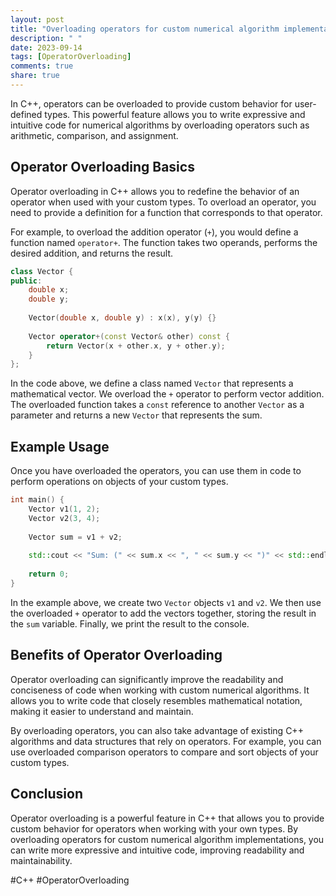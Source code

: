 ```yaml
---
layout: post
title: "Overloading operators for custom numerical algorithm implementation in C++"
description: " "
date: 2023-09-14
tags: [OperatorOverloading]
comments: true
share: true
---
```


In C++, operators can be overloaded to provide custom behavior for user-defined types. This powerful feature allows you to write expressive and intuitive code for numerical algorithms by overloading operators such as arithmetic, comparison, and assignment.

## Operator Overloading Basics

Operator overloading in C++ allows you to redefine the behavior of an operator when used with your custom types. To overload an operator, you need to provide a definition for a function that corresponds to that operator.

For example, to overload the addition operator (`+`), you would define a function named `operator+`. The function takes two operands, performs the desired addition, and returns the result.

```cpp
class Vector {
public:
    double x;
    double y;
    
    Vector(double x, double y) : x(x), y(y) {}
    
    Vector operator+(const Vector& other) const {
        return Vector(x + other.x, y + other.y);
    }
};
```

In the code above, we define a class named `Vector` that represents a mathematical vector. We overload the `+` operator to perform vector addition. The overloaded function takes a `const` reference to another `Vector` as a parameter and returns a new `Vector` that represents the sum.

## Example Usage

Once you have overloaded the operators, you can use them in code to perform operations on objects of your custom types.

```cpp
int main() {
    Vector v1(1, 2);
    Vector v2(3, 4);
    
    Vector sum = v1 + v2;
    
    std::cout << "Sum: (" << sum.x << ", " << sum.y << ")" << std::endl;
    
    return 0;
}
```

In the example above, we create two `Vector` objects `v1` and `v2`. We then use the overloaded `+` operator to add the vectors together, storing the result in the `sum` variable. Finally, we print the result to the console.

## Benefits of Operator Overloading

Operator overloading can significantly improve the readability and conciseness of code when working with custom numerical algorithms. It allows you to write code that closely resembles mathematical notation, making it easier to understand and maintain.

By overloading operators, you can also take advantage of existing C++ algorithms and data structures that rely on operators. For example, you can use overloaded comparison operators to compare and sort objects of your custom types.

## Conclusion

Operator overloading is a powerful feature in C++ that allows you to provide custom behavior for operators when working with your own types. By overloading operators for custom numerical algorithm implementations, you can write more expressive and intuitive code, improving readability and maintainability.

#C++ #OperatorOverloading